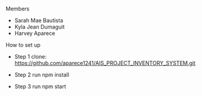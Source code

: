 Members 
* Sarah Mae Bautista
* Kyla Jean Dumaguit
* Harvey Aparece

How to set up
* Step 1
clone: https://github.com/aparece1241/AIS_PROJECT_INVENTORY_SYSTEM.git

* Step 2
run npm install

* Step 3
run npm start
